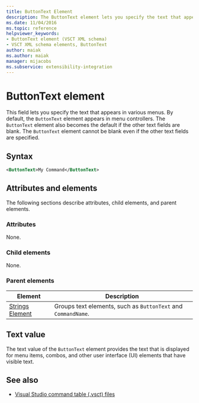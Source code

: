 ```yaml
---
title: ButtonText Element
description: The ButtonText element lets you specify the text that appears in various menus. The ButtonText element cannot be blank even if other text fields are specified.
ms.date: 11/04/2016
ms.topic: reference
helpviewer_keywords:
- ButtonText element (VSCT XML schema)
- VSCT XML schema elements, ButtonText
author: maiak
ms.author: maiak
manager: mijacobs
ms.subservice: extensibility-integration
---
```

# ButtonText element

This field lets you specify the text that appears in various menus. By default, the `ButtonText` element appears in menu controllers. The `ButtonText` element also becomes the default if the other text fields are blank. The `ButtonText` element cannot be blank even if the other text fields are specified.

## Syntax

```xml
<ButtonText>My Command</ButtonText>
```

## Attributes and elements
 The following sections describe attributes, child elements, and parent elements.

### Attributes
 None.

### Child elements
 None.

### Parent elements

|Element|Description|
|-------------|-----------------|
|[Strings Element](../extensibility/strings-element.md)|Groups text elements, such as `ButtonText` and `CommandName`.|

## Text value
 The text value of the `ButtonText` element provides the text that is displayed for menu items, combos, and other user interface (UI) elements that have visible text.

## See also
- [Visual Studio command table (.vsct) files](../extensibility/internals/visual-studio-command-table-dot-vsct-files.md)
